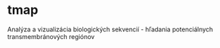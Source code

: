 # tmap
Analýza a vizualizácia biologických sekvencií - hľadania potenciálnych transmembránových regiónov
